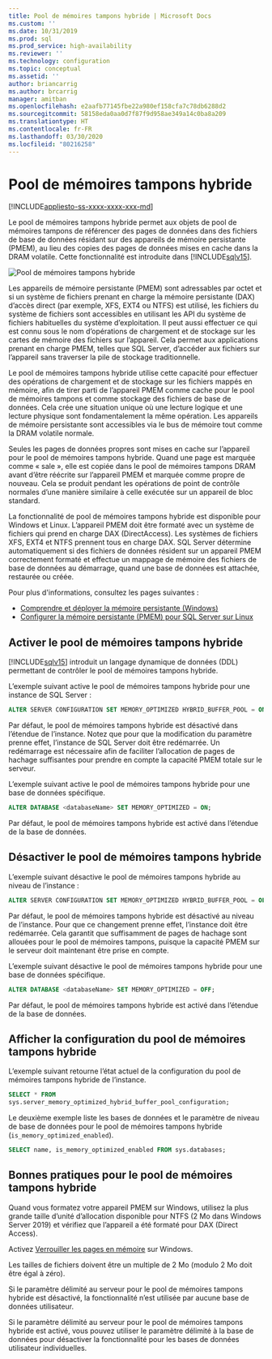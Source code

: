 ```yaml
---
title: Pool de mémoires tampons hybride | Microsoft Docs
ms.custom: ''
ms.date: 10/31/2019
ms.prod: sql
ms.prod_service: high-availability
ms.reviewer: ''
ms.technology: configuration
ms.topic: conceptual
ms.assetid: ''
author: briancarrig
ms.author: brcarrig
manager: amitban
ms.openlocfilehash: e2aafb77145fbe22a980ef158cfa7c78db6288d2
ms.sourcegitcommit: 58158eda0aa0d7f87f9d958ae349a14c0ba8a209
ms.translationtype: HT
ms.contentlocale: fr-FR
ms.lasthandoff: 03/30/2020
ms.locfileid: "80216258"
---
```

# <a name="hybrid-buffer-pool"></a>Pool de mémoires tampons hybride
[!INCLUDE[appliesto-ss-xxxx-xxxx-xxx-md](../../includes/appliesto-ss-xxxx-xxxx-xxx-md.md)]

Le pool de mémoires tampons hybride permet aux objets de pool de mémoires tampons de référencer des pages de données dans des fichiers de base de données résidant sur des appareils de mémoire persistante (PMEM), au lieu des copies des pages de données mises en cache dans la DRAM volatile. Cette fonctionnalité est introduite dans [!INCLUDE[sqlv15](../../includes/sssqlv15-md.md)].

![Pool de mémoires tampons hybride](./media/hybrid-buffer-pool.png)

Les appareils de mémoire persistante (PMEM) sont adressables par octet et si un système de fichiers prenant en charge la mémoire persistante (DAX) d’accès direct (par exemple, XFS, EXT4 ou NTFS) est utilisé, les fichiers du système de fichiers sont accessibles en utilisant les API du système de fichiers habituelles du système d’exploitation. Il peut aussi effectuer ce qui est connu sous le nom d’opérations de chargement et de stockage sur les cartes de mémoire des fichiers sur l’appareil. Cela permet aux applications prenant en charge PMEM, telles que SQL Server, d’accéder aux fichiers sur l’appareil sans traverser la pile de stockage traditionnelle.

Le pool de mémoires tampons hybride utilise cette capacité pour effectuer des opérations de chargement et de stockage sur les fichiers mappés en mémoire, afin de tirer parti de l’appareil PMEM comme cache pour le pool de mémoires tampons et comme stockage des fichiers de base de données. Cela crée une situation unique où une lecture logique et une lecture physique sont fondamentalement la même opération. Les appareils de mémoire persistante sont accessibles via le bus de mémoire tout comme la DRAM volatile normale.

Seules les pages de données propres sont mises en cache sur l’appareil pour le pool de mémoires tampons hybride. Quand une page est marquée comme « sale », elle est copiée dans le pool de mémoires tampons DRAM avant d’être réécrite sur l’appareil PMEM et marquée comme propre de nouveau. Cela se produit pendant les opérations de point de contrôle normales d’une manière similaire à celle exécutée sur un appareil de bloc standard.

La fonctionnalité de pool de mémoires tampons hybride est disponible pour Windows et Linux. L’appareil PMEM doit être formaté avec un système de fichiers qui prend en charge DAX (DirectAccess). Les systèmes de fichiers XFS, EXT4 et NTFS prennent tous en charge DAX. SQL Server détermine automatiquement si des fichiers de données résident sur un appareil PMEM correctement formaté et effectue un mappage de mémoire des fichiers de base de données au démarrage, quand une base de données est attachée, restaurée ou créée.

Pour plus d'informations, consultez les pages suivantes :

* [Comprendre et déployer la mémoire persistante (Windows)](/windows-server/storage/storage-spaces/deploy-pmem/)
* [Configurer la mémoire persistante (PMEM) pour SQL Server sur Linux](../../linux/sql-server-linux-configure-pmem.md)


## <a name="enable-hybrid-buffer-pool"></a>Activer le pool de mémoires tampons hybride

[!INCLUDE[sqlv15](../../includes/sssqlv15-md.md)] introduit un langage dynamique de données (DDL) permettant de contrôler le pool de mémoires tampons hybride.

L’exemple suivant active le pool de mémoires tampons hybride pour une instance de SQL Server :

```sql
ALTER SERVER CONFIGURATION SET MEMORY_OPTIMIZED HYBRID_BUFFER_POOL = ON;
```

Par défaut, le pool de mémoires tampons hybride est désactivé dans l’étendue de l’instance. Notez que pour que la modification du paramètre prenne effet, l’instance de SQL Server doit être redémarrée. Un redémarrage est nécessaire afin de faciliter l’allocation de pages de hachage suffisantes pour prendre en compte la capacité PMEM totale sur le serveur.

L’exemple suivant active le pool de mémoires tampons hybride pour une base de données spécifique.

```sql
ALTER DATABASE <databaseName> SET MEMORY_OPTIMIZED = ON;
```

Par défaut, le pool de mémoires tampons hybride est activé dans l’étendue de la base de données.

## <a name="disable-hybrid-buffer-pool"></a>Désactiver le pool de mémoires tampons hybride

L’exemple suivant désactive le pool de mémoires tampons hybride au niveau de l’instance :

```sql
ALTER SERVER CONFIGURATION SET MEMORY_OPTIMIZED HYBRID_BUFFER_POOL = OFF;
```

Par défaut, le pool de mémoires tampons hybride est désactivé au niveau de l’instance. Pour que ce changement prenne effet, l’instance doit être redémarrée. Cela garantit que suffisamment de pages de hachage sont allouées pour le pool de mémoires tampons, puisque la capacité PMEM sur le serveur doit maintenant être prise en compte.

L’exemple suivant désactive le pool de mémoires tampons hybride pour une base de données spécifique.

```sql
ALTER DATABASE <databaseName> SET MEMORY_OPTIMIZED = OFF;
```

Par défaut, le pool de mémoires tampons hybride est activé dans l’étendue de la base de données.

## <a name="view-hybrid-buffer-pool-configuration"></a>Afficher la configuration du pool de mémoires tampons hybride

L’exemple suivant retourne l’état actuel de la configuration du pool de mémoires tampons hybride de l’instance.

```sql
SELECT * FROM
sys.server_memory_optimized_hybrid_buffer_pool_configuration;
```

Le deuxième exemple liste les bases de données et le paramètre de niveau de base de données pour le pool de mémoires tampons hybride (`is_memory_optimized_enabled`).

```sql
SELECT name, is_memory_optimized_enabled FROM sys.databases;
```

## <a name="best-practices-for-hybrid-buffer-pool"></a>Bonnes pratiques pour le pool de mémoires tampons hybride

Quand vous formatez votre appareil PMEM sur Windows, utilisez la plus grande taille d’unité d’allocation disponible pour NTFS (2 Mo dans Windows Server 2019) et vérifiez que l’appareil a été formaté pour DAX (Direct Access).

Activez [Verrouiller les pages en mémoire](./enable-the-lock-pages-in-memory-option-windows.md) sur Windows.

Les tailles de fichiers doivent être un multiple de 2 Mo (modulo 2 Mo doit être égal à zéro).

Si le paramètre délimité au serveur pour le pool de mémoires tampons hybride est désactivé, la fonctionnalité n’est utilisée par aucune base de données utilisateur.

Si le paramètre délimité au serveur pour le pool de mémoires tampons hybride est activé, vous pouvez utiliser le paramètre délimité à la base de données pour désactiver la fonctionnalité pour les bases de données utilisateur individuelles.
